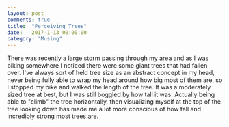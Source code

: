 ```yaml
---
layout: post
comments: true
title:  "Perceiving Trees"
date:   2017-1-13 00:00:00
category: "Musing"
---
```


There was recently a large storm passing through my area and as I was biking somewhere I noticed there were some giant trees that had fallen over. I've always sort of held tree size as an abstract concept in my head, never being fully able to wrap my head around how big most of them are, so I stopped my bike and walked the length of the tree. It was a moderately sized tree at best, but I was still boggled by how tall it was. Actually being able to "climb" the tree horizontally, then visualizing myself at the top of the tree looking down has made me a lot more conscious of how tall and incredibly strong most trees are.
